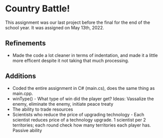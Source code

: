 # Country Battle!
This assignment was our last project before the final for the end of the school year. It was assigned on May 13th, 2022.

## Refinements
- Made the code a lot cleaner in terms of indentation, and made it a little more efficent despite it not taking that much processing. 

## Additions
- Coded the entire assignment in C# (main.cs), does the same thing as main.cpp.
- winType() - What type of win did the player get? Ideas: Vassalize the enemy, eliminate the enemy, initiate peace treaty
- The ability to trade resources
- Scientists who reduce the price of upgrading technology - Each scientist reduces price of a technology upgrade. 1 scientist per 2 territories; each round check how many territories each player has. Passive ability

